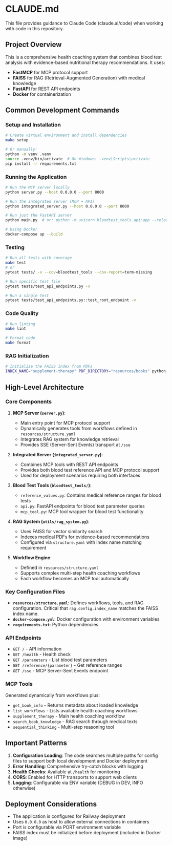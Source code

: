 # CLAUDE.md

This file provides guidance to Claude Code (claude.ai/code) when working with code in this repository.

## Project Overview

This is a comprehensive health coaching system that combines blood test analysis with evidence-based nutritional therapy recommendations. It uses:
- **FastMCP** for MCP protocol support
- **FAISS** for RAG (Retrieval-Augmented Generation) with medical knowledge
- **FastAPI** for REST API endpoints
- **Docker** for containerization

## Common Development Commands

### Setup and Installation
```bash
# Create virtual environment and install dependencies
make setup

# Or manually:
python -m venv .venv
source .venv/bin/activate  # On Windows: .venv\Scripts\activate
pip install -r requirements.txt
```

### Running the Application
```bash
# Run the MCP server locally
python server.py --host 0.0.0.0 --port 8000

# Run the integrated server (MCP + API)
python integrated_server.py --host 0.0.0.0 --port 8000

# Run just the FastAPI server
python main.py  # or: python -m uvicorn bloodtest_tools.api:app --reload

# Using Docker
docker-compose up --build
```

### Testing
```bash
# Run all tests with coverage
make test
# or
pytest tests/ -v --cov=bloodtest_tools --cov-report=term-missing

# Run specific test file
pytest tests/test_api_endpoints.py -v

# Run a single test
pytest tests/test_api_endpoints.py::test_root_endpoint -v
```

### Code Quality
```bash
# Run linting
make lint

# Format code
make format
```

### RAG Initialization
```bash
# Initialize the FAISS index from PDFs
INDEX_NAME="supplement-therapy" PDF_DIRECTORY="resources/books" python scripts/init_rag.py
```

## High-Level Architecture

### Core Components

1. **MCP Server (`server.py`)**: 
   - Main entry point for MCP protocol support
   - Dynamically generates tools from workflows defined in `resources/structure.yaml`
   - Integrates RAG system for knowledge retrieval
   - Provides SSE (Server-Sent Events) transport at `/sse`

2. **Integrated Server (`integrated_server.py`)**:
   - Combines MCP tools with REST API endpoints
   - Provides both blood test reference API and MCP protocol support
   - Used for deployment scenarios requiring both interfaces

3. **Blood Test Tools (`bloodtest_tools/`)**:
   - `reference_values.py`: Contains medical reference ranges for blood tests
   - `api.py`: FastAPI endpoints for blood test parameter queries
   - `mcp_tool.py`: MCP tool wrapper for blood test functionality

4. **RAG System (`utils/rag_system.py`)**:
   - Uses FAISS for vector similarity search
   - Indexes medical PDFs for evidence-based recommendations
   - Configured via `structure.yaml` with index name matching requirement

5. **Workflow Engine**:
   - Defined in `resources/structure.yaml`
   - Supports complex multi-step health coaching workflows
   - Each workflow becomes an MCP tool automatically

### Key Configuration Files

- **`resources/structure.yaml`**: Defines workflows, tools, and RAG configuration. Critical that `rag.config.index_name` matches the FAISS index name.
- **`docker-compose.yml`**: Docker configuration with environment variables
- **`requirements.txt`**: Python dependencies

### API Endpoints

- `GET /` - API information
- `GET /health` - Health check
- `GET /parameters` - List blood test parameters
- `GET /reference/{parameter}` - Get reference ranges
- `GET /sse` - MCP Server-Sent Events endpoint

### MCP Tools

Generated dynamically from workflows plus:
- `get_book_info` - Returns metadata about loaded knowledge
- `list_workflows` - Lists available health coaching workflows
- `supplement_therapy` - Main health coaching workflow
- `search_book_knowledge` - RAG search through medical texts
- `sequential_thinking` - Multi-step reasoning tool

## Important Patterns

1. **Configuration Loading**: The code searches multiple paths for config files to support both local development and Docker deployment
2. **Error Handling**: Comprehensive try-catch blocks with logging
3. **Health Checks**: Available at `/health` for monitoring
4. **CORS**: Enabled for HTTP transports to support web clients
5. **Logging**: Configurable via ENV variable (DEBUG in DEV, INFO otherwise)

## Deployment Considerations

- The application is configured for Railway deployment
- Uses `0.0.0.0` as host to allow external connections in containers
- Port is configurable via PORT environment variable
- FAISS index must be initialized before deployment (included in Docker image)